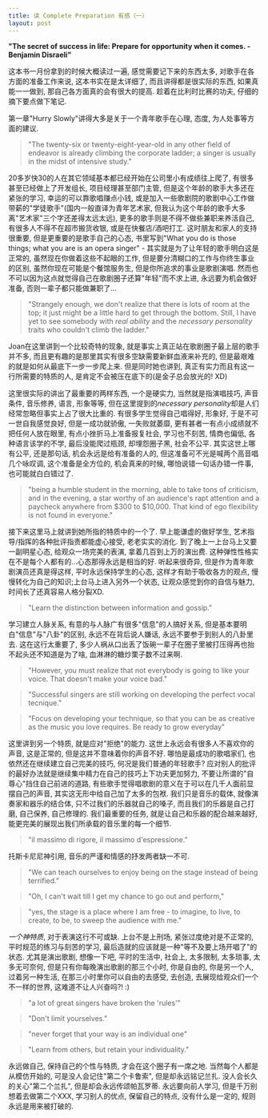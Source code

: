 ```yaml
---
title: 读 Complete Preparation 有感（一）
layout: post
---
```


**"The secret of success in life: Prepare for opportunity when it comes. - Benjamin Disraeli"**

这本书一月份拿到的时候大概读过一遍, 感觉需要记下来的东西太多, 对歌手在各方面的准备工作来说, 这本书实在是太详细了, 而且讲得都是很实际的东西, 如果真能一一做到, 那自己各方面真的会有很大的提高. 趁着在比利时比赛的功夫, 仔细的摘下要点做下笔记.

第一章"Hurry Slowly"讲得大多是关于一个青年歌手在心理, 态度, 为人处事等方面的建议. 

>"The twenty-six or twenty-eight-year-old in any other field of endeavor is already climbing the corporate ladder; a singer is usually in the midst of intensive study."

20多岁快30的人在其它领域基本都已经开始在公司里小有成绩往上爬了, 有很多甚至已经做上了开发组长, 项目经理甚至部门主管, 但是这个年龄的歌手大多还在紧张的学习, 幸运的可以靠歌唱赚点小钱, 或是加入一些歌剧院的歌剧中心工作做带薪的"学徒歌手"(国内一般直译为青年艺术家, 但我认为这个年龄的歌手大多离"艺术家"三个字还差得太远太远), 更多的歌手则是不得不做些兼职来养活自己, 有很多人不得不在超市搬货收银, 或是在快餐店/酒吧打工. 这时朋友和家人的支持很重要, 但是更重要的是歌手自己的心态, 书里写到"What you do is those things; what you are is an opera singer" - 其实就是为了让年轻的歌手明白这是正常的, 虽然现在你做着这些不起眼的工作, 但是要分清糊口的工作与你终生事业的区别, 虽然你现在可能是个餐馆服务生, 但是你所追求的事业是歌剧演唱. 然而也不可以因为这点就觉得自己在歌剧圈子还算"年轻"而不求上进, 永远要为机会做好准备, 否则一辈子都只能做兼职了... 

>"Strangely enough, we don't realize that there is lots of room at the top; it just might be a little hard to get through the bottom. Still, I have yet to see somebody with *real ability* and the *necessary personality* traits who couldn't climb the ladder."

Joan在这里讲到一个比较奇特的现象, 就是事实上真正站在歌剧圈子最上层的歌手并不多, 而且更有趣的是那里其实有很多空缺需要新鲜血液来补充的, 但是最艰难的就是如何从最底下一步一步爬上来. 但是同时她也讲到, 真正有实力而且有这一行所需要的特质的人, 是肯定不会被压在底下的(是金子总会放光的! XD) 

这里很实际的讲出了最重要的两样东西, 一个是硬实力, 当然就是指演唱技巧, 声音条件, 音乐修养, 语言, 形象等等, 但在这里提到的*necessary personality*却是人们经常忽略但事实上占了很大比重的. 有很多学生觉得自己唱得好, 形象好, 于是不可一世自我感觉良好, 但是一成功就骄傲, 一失败就萎靡, 更有甚者一有点小成绩就不把任何人放在眼里, 有点小挫折马上准备报复社会, 学习也不刻苦, 情商也偏低, 各种语言该学的不学, 最后没能爬过瓶颈, 却埋怨圈子黑, 社会不公平. 其实这世上哪有公平, 还是那句话, 机会永远是给有准备的人的, 但这准备可不光是喊两个高音唱几个咏叹调, 这个准备是全方位的, 机会真来的时候, 哪怕说错一句话办错一件事, 也可能就白白错过了. 

>"being a humble student in the morning, able to take tons of criticism, and in the evening, a star worthy of an audience's rapt attention and a paycheck anywhere from $300 to $10,000. That kind of ego flexibility is not found in everyone."

接下来这里马上就讲到她所指的特质中的一个了. 早上能谦虚的做好学生, 艺术指导/指挥的各种批评指责都能虚心接受, 老老实实的消化. 到了晚上一上台马上又要一副明星心态, 给观众一场完美的表演, 拿着几百到上万的演出费. 这种弹性性格实在不是每个人都有的...心态那得永远是相当的好. 听起来很奇异, 但是作为青年歌剧演员还真是得这样, 平时永远保持学生的心态, 这样才有助于吸收各方的观点, 慢慢转化为自己的知识;上台马上进入另外一个状态, 让观众感觉到你的自信与魅力, 时间长了还真容易人格分裂XD. 

>"Learn the distinction between information and gossip."

学习建立人脉关系, 有意的与人脉广有很多"信息"的人搞好关系, 但是基本要明白"信息"与"八卦"的区别, 永远不在背后说人嫌话, 永远不要参于到别人的八卦里去. 这在这行太重要了, 多少人祸从口出丢了饭碗一辈子在圈子里被打压得再也抬不起头还不知道是为了啥, 血淋淋的糖炒栗子数不过来啊.

>"However, you must realize that not everybody is going to like your voice. That doesn't make your voice bad."

>"Successful singers are still working on developing the perfect vocal tecnique."

>"Focus on developing your technique, so that you can be as creative as the music you love requires. Be ready to grow everyday"

这里讲到另一个特质, 就是应对"拒绝"的能力. 这世上永远会有很多人不喜欢你的声音, 这是正常的, 但是这并不意味着你的声音不好. 哪怕是最成功的歌唱家们, 也依然还在继续建立自己完美的技巧, 何况是我们普通的年轻歌手? 应对别人的批评的最好办法就是继续集中精力在自己的技巧上下功夫更加努力, 不要让所谓的"自尊心"挡住自己前进的道路, 有些歌手觉得唱歌剧的意义在于可以在几千人面前显摆自己的声音, 其实这无形中给自己加了太多的包袱. 我们只是音乐的载体, 就像演奏家和器乐的结合体, 只不过我们的乐器就自己的嗓子, 而且我们的乐器是自己打磨, 自己保养, 自己修理的. 我们最重要的任务, 就是让自己和乐器的配合越来越好, 能更完美的展现出我们所承载的音乐里的每一个细节. 

>"il massimo di rigore, il massimo d'espressione."

托斯卡尼尼神引用, 音乐的严谨和情感的抒发两者缺一不可.

>"We can teach ourselves to enjoy being on the stage instead of being terrified."

>"Oh, I can't wait till I get my chance to go out and perform,"

>"yes, the stage is a place where I am free -  to imagine, to live, to create, to be, to sweep the audience with me."

_一个神特质_, 对于表演这行不可或缺. 上台不是上刑场, 紧张过度绝对是不正常的, 平时规范的练习与刻苦的学习, 最后造就的应该就是一种"等不及要上场开唱了"的状态. 尤其是演出歌剧, 想像一下吧, 平时的生活中, 社会上, 太多限制, 太多琐事, 太多无可奈何, 但是只有你每晚演出歌剧的那三个小时, 你是自由的, 你是另一个人, 过着另一种生活, 在那三小时里你可以自由的去感受, 去创造, 去展现给观众们一个不一样的世界, 这难道不让人兴奋吗?! :) 

>"a lot of great singers have broken the 'rules'"

>"Don't limit yourselves."

>"never forget that your way is an individual one"

>"Learn from others, but retain your individuality."

永远做自己, 保持自己的个性与特质, 才会在这个圈子有一席之地. 当然每个人都是从模仿开始的, 可是没人会记住"第二个卡鲁索", 但是却永远铭记兰扎. 没人会长久的关心"第二个兰扎", 但是却会永远传颂帕瓦罗蒂. 永远要向前人学习, 但是千万别想着去做第二个XXX, 学习别人的优点, 保留自己的特点, 没有什么是一定的, 规则永远是用来被打破的.

